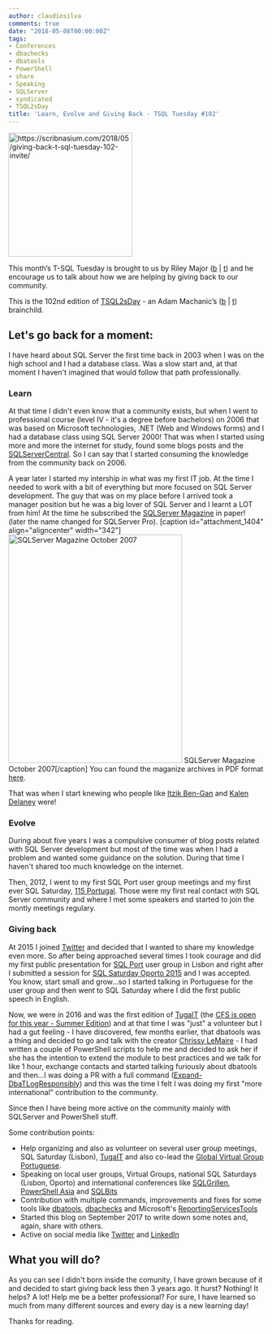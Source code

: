 ```yaml
---
author: claudiosilva
comments: true
date: "2018-05-08T00:00:00Z"
tags:
- Conferences
- dbachecks
- dbatools
- PowerShell
- share
- Speaking
- SQLServer
- syndicated
- TSQL2sDay
title: 'Learn, Evolve and Giving Back - TSQL Tuesday #102'
---
```

<a href="https://scribnasium.com/2018/05/giving-back-t-sql-tuesday-102-invite/"><img src="https://claudioessilva.github.io/img/2017/09/tsql2sday.jpg" alt="https://scribnasium.com/2018/05/giving-back-t-sql-tuesday-102-invite/" width="244" height="244" class="aligncenter size-full wp-image-599" /></a>

This month’s T-SQL Tuesday is brought to us by Riley Major‏ (<a href="https://scribnasium.com">b</a> \| <a href="https://twitter.com/RileyMajor">t</a>) and he encourage us to talk about how we are helping by giving back to our community.

This is the 102nd edition of <a href="http://tsqltuesday.com/">TSQL2sDay</a> - an Adam Machanic’s (<a href="http://dataeducation.com/blog/">b</a> \| <a href="https://twitter.com/AdamMachanic">t</a>) brainchild.

<h2>Let's go back for a moment:</h2>

I have heard about SQL Server the first time back in 2003 when I was on the high school and I had a database class. Was a slow start and, at that moment I haven't imagined that would follow that path professionally.

<h3>Learn</h3>

At that time I didn't even know that a community exists, but when I went to professional course (level IV - it's a degree before bachelors) on 2006 that was based on Microsoft technologies, .NET (Web and Windows forms) and I had a database class using SQL Server 2000!
That was when I started using more and more the internet for study, found some blogs posts and the <a href="http://www.sqlservercentral.com/">SQLServerCentral</a>. So I can say that I started consuming the knowledge from the community back on 2006.

A year later I started my intership in what was my first IT job. At the time I needed to work with a bit of everything but more focused on SQL Server development. The guy that was on my place before I arrived took a manager position but he was a big lover of SQL Server and I learnt a LOT from him! At the time he subscribed the <a href="http://www.itprotoday.com/sql-server-pro-digital-magazine-archives">SQLServer Magazine</a> in paper! (later the name changed for SQLServer Pro).
[caption id="attachment_1404" align="aligncenter" width="342"]<a href="https://claudioessilva.github.io/img/2018/05/sqlservermagazine.png"><img src="https://claudioessilva.github.io/img/2018/05/sqlservermagazine.png?w=342" alt="SQLServer Magazine October 2007" width="342" height="450" /></a> SQLServer Magazine<br />October 2007[/caption]
You can found the maganize archives in PDF format <a href="http://www.itprotoday.com/sql-server-pro-digital-magazine-archives">here</a>.

That was when I start knewing who people like <a href="https://twitter.com/ItzikBenGan">Itzik Ben-Gan</a> and <a href="https://twitter.com/sqlqueen">Kalen Delaney</a> were!

<h3>Evolve</h3>

During about five years I was a compulsive consumer of blog posts related with SQL Server development but most of the time was when I had a problem and wanted some guidance on the solution. During that time I haven't shared too much knowledge on the internet.

Then, 2012, I went to my first SQL Port user group meetings and my first ever SQL Saturday, <a href="http://www.sqlsaturday.com/115/eventhome.aspx">115 Portugal</a>. Those were my first real contact with SQL Server community and where I met some speakers and started to join the montly meetings regulary.

<h3>Giving back</h3>

At 2015 I joined <a href="https://twitter.com/ClaudioESSilva">Twitter</a> and decided that I wanted to share my knowledge even more. So after being approached several times I took courage and did my first public presentation for <a href="http://sqlport.com">SQL Port</a> user group in Lisbon and right after I submitted a session for <a href="http://www.sqlsaturday.com/429/eventhome.aspx">SQL Saturday Oporto 2015</a> and I was accepted.
You know, start small and grow...so I started talking in Portuguese for the user group and then went to SQL Saturday where I did the first public speech in English.

Now, we were in 2016 and was the first edition of <a href="http://tugait.pt/">TugaIT</a> (the <a href="https://sessionize.com/tuga-it-2018/">CFS is open for this year - Summer Edition</a>) and at that time I was "just" a volunteer but I had a gut feeling - I have discovered, few months earlier, that dbatools was a thing and decided to go and talk with the creator <a href="https://twitter.com/cl">Chrissy LeMaire</a> - I had written a couple of PowerShell scripts to help me and decided to ask her if she has the intention to extend the module to best practices and we talk for like 1 hour, exchange contacts and started talking furiously about dbatools and then...I was doing a PR with a full command (<a href="https://dbatools.io/functions/expand-dbatlogresponsibly/">Expand-DbaTLogResponsibly</a>) and this was the time I felt I was doing my first "more international" contribution to the community.

Since then I have being more active on the community mainly with SQLServer and PowerShell stuff.

Some contribution points:

<ul>
<li>Help organizing and also as volunteer on several user group meetings, SQL Saturday (Lisbon), <a href="http://tugait.pt/">TugaIT</a> and also co-lead the <a href="http://globalportuguese.pass.org/">Global Virtual Group Portuguese</a>.</li>
<li>Speaking on local user groups, Virtual Groups, national SQL Saturdays (Lisbon, Oporto) and international conferences like <a href="https://sqlgrillen.de/">SQLGrillen</a>, <a href="http://psconf.asia">PowerShell Asia</a> and <a href="https://sqlbits.com/">SQLBits</a></li>
<li>Contribution with multiple commands, improvements and fixes for some tools like <a href="https://dbatools.io">dbatools</a>, <a href="https://dbachecks.io">dbachecks</a> and Microsoft's <a href="https://github.com/Microsoft/ReportingServicesTools/">ReportingServicesTools</a></li>
<li>Started this blog on September 2017 to write down some notes and, again, share with others.</li>
<li>Active on social media like <a href="https://twitter.com/ClaudioESSilva">Twitter</a> and <a href="https://www.linkedin.com/in/claudioessilva">LinkedIn</a></li>
</ul>

<h2>What you will do?</h2>

As you can see I didn't born inside the comunity, I have grown because of it and decided to start giving back less then 3 years ago.
It hurst? Nothing!
It helps? A lot!
Help me be a better professional? For sure, I have learned so much from many different sources and every day is a new learning day!

Thanks for reading.
